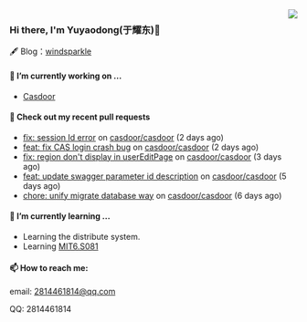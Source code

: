<img align="right" src="https://github-readme-stats.vercel.app/api?username=leo220yuyaodog&show_icons=true&icon_color=805AD5&text_color=718096&bg_color=ffffff&hide_title=true" />

### Hi there, I'm Yuyaodong(于耀东)👋
🖋 Blog：[windsparkle](https://blog.windsparkle.top)
#### 🔭 I’m currently working on ...
- [Casdoor](https://github.com/casdoor)

#### 🔨 Check out my recent pull requests

- [fix: session Id error](https://github.com/casdoor/casdoor/pull/1554) on [casdoor/casdoor](https://github.com/casdoor/casdoor) (2 days ago)
- [feat: fix CAS login crash bug](https://github.com/casdoor/casdoor/pull/1549) on [casdoor/casdoor](https://github.com/casdoor/casdoor) (2 days ago)
- [fix: region don&#39;t display in userEditPage](https://github.com/casdoor/casdoor/pull/1544) on [casdoor/casdoor](https://github.com/casdoor/casdoor) (3 days ago)
- [feat: update swagger parameter id description](https://github.com/casdoor/casdoor/pull/1532) on [casdoor/casdoor](https://github.com/casdoor/casdoor) (5 days ago)
- [chore: unify migrate database way](https://github.com/casdoor/casdoor/pull/1530) on [casdoor/casdoor](https://github.com/casdoor/casdoor) (6 days ago)

#### 🌱 I’m currently learning ...
- Learning the distribute system.
- Learning [MIT6.S081](https://pdos.csail.mit.edu/6.828/2021/schedule.html)

#### 📫 How to reach me:
email: 2814461814@qq.com

QQ: 2814461814
